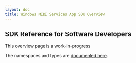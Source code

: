 ```yaml
---
layout: doc
title: Windows MIDI Services App SDK Overview
---
```


## SDK Reference for Software Developers

This overview page is a work-in-progress

The namespaces and types are [documented here](/sdk-reference/).